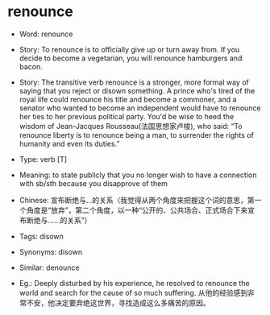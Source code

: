 # renounce

- Word: renounce
- Story: To renounce is to officially give up or turn away from. If you decide to become a vegetarian, you will renounce hamburgers and bacon.
- Story: The transitive verb renounce is a stronger, more formal way of saying that you reject or disown something. A prince who's tired of the royal life could renounce his title and become a commoner, and a senator who wanted to become an independent would have to renounce her ties to her previous political party. You'd be wise to heed the wisdom of Jean-Jacques Rousseau(法国思想家卢梭), who said: “To renounce liberty is to renounce being a man, to surrender the rights of humanity and even its duties.”

- Type: verb [T]
- Meaning: to state publicly that you no longer wish to have a connection with sb/sth because you disapprove of them
- Chinese: 宣布断绝与…的关系（我觉得从两个角度来把握这个词的意思，第一个角度是“放弃”，第二个角度，以一种“公开的、公共场合、正式场合下来宣布断绝与……的关系”）
- Tags: disown
- Synonyms: disown
- Similar: denounce
- Eg.: Deeply disturbed by his experience, he resolved to renounce the world and search for the cause of so much suffering. 从他的经验感到非常不安，他决定要弃绝这世界，寻找造成这么多痛苦的原因。

